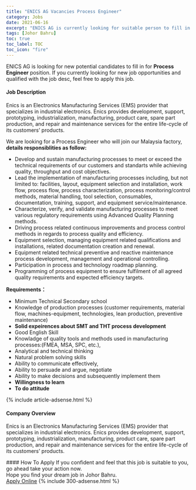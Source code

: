 ```yaml
---
title: "ENICS AG Vacancies Process Engineer" 
category: Jobs 
date: 2021-06-16 
excerpt: "ENICS AG is currently looking for suitable person to fill in the Process Engineer which based in Johor Bahru" 
tags: [Johor Bahru] 
toc: true 
toc_label: TOC 
toc_icon: "fire" 
--- 
```


<p>ENICS AG is looking for new potential candidates to fill in for <b>Process Engineer</b> position. If you currently looking for new job opportunities and qualified with the job desc, feel free to apply this job.
</p><div><div><h4>Job Description</h4></div><div><div><span><div><p>Enics is an Electronics Manufacturing Services (EMS) provider that specializes in industrial electronics. Enics provides development, support, prototyping, industrialization, manufacturing, product care, spare part production, and repair and maintenance services for the entire life-cycle of its customers&#8217; products.</p><p>We are looking for a Process Engineer who will join our Malaysia factory, <strong>details responsiblities&#160;as follow:</strong></p><ul><li>Develop and sustain manufacturing processes to meet or exceed the technical requirements of our customers and standarts while achieving quality, throughput and cost objectives.</li><li>Lead the implementation of manufacturing processes including, but not limited to: facilities, layout, equipment selection and installation, work flow, process flow, process characterization, process monitoring/control methods, material handling, tool selection, consumables, documentation, training, support, and equipment service/maintenance.</li><li>Characterize, verify, and validate manufacturing processes to meet various regulatory requirements using Advanced Quality Planning methods.</li><li>Driving process related continuous improvements and process control methods in regards to process quality and efficiency.</li><li>Equipment selection, managing equipment related qualifications and installations, related documentation creation and renewal.</li><li>Equipment related technical preventive and reactive maintenance process development, management and operational controlling.</li><li>Participation in process and technology roadmap planning.</li><li>Programming of process equipment to ensure fulfilment of all agreed quality requirements and expected efficiency targets.</li></ul><p><strong>Requirements&#65306;</strong></p><ul><li>Minimum Technical Secondary school</li><li>Knowledge of production processes (customer requirements, material flow, machines-equipment, technologies, lean production, preventive maintenance)</li><li><strong>Solid&#160;expeirences about SMT and&#160;THT process development</strong></li><li>Good English Skill</li><li>Knowladge of quality tools and methods used in manufacturing processes:(FMEA, MSA, SPC, etc.),</li><li>Analytical and&#160;technical thinking&#160;</li><li>Natural problem solving skills</li><li>Ability to communicate effectively,</li><li>Ability to persuade and argue, negotiate</li><li>Ability to make decisions and subsequently implement them</li><li><strong>Willingness to learn</strong></li><li><strong>To do attitude</strong></li></ul></div></span></div></div></div> 
{% include article-adsense.html %} 
<div><div><h4>Company Overview</h4></div><div><div><span><div><p>Enics is an Electronics Manufacturing Services (EMS) provider that specializes in industrial electronics. Enics provides development, support, prototyping, industrialization, manufacturing, product care, spare part production, and repair and maintenance services for the entire life-cycle of its customers&#8217; products.</p></div></span></div></div></div> 
#### How To Apply 
If you confident and feel that this job is suitable to you, go ahead take your action now. <br/> 
Hope you find your dream job in Johor Bahru. <br/> 
<a href="https://www.jobstreet.com.my/en/job/process-engineer-4591798?jobId=jobstreet-my-job-4591798&" class="btn btn--info" target="_blank" rel="nofollow noopenner">Apply Online</a> 
{% include 300-adsense.html %} 